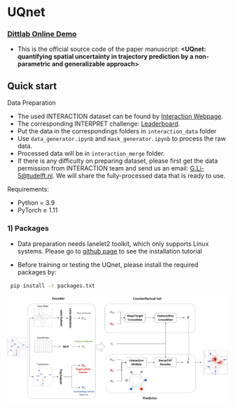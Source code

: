 # UQnet
### [Dittlab Online Demo](http://mirrors-dev.citg.tudelft.nl:8082/uqnet-main.py/)
- This is the official source code of the paper manuscript: **<UQnet: quantifying spatial uncertainty in trajectory prediction by a non-parametric and generalizable approach>**

## Quick start

Data Preparation

* The used INTERACTION dataset can be found by [Interaction Webpage](https://interaction-dataset.com/). 
* The corresponding INTERPRET challenge: [Leaderboard](http://challenge.interaction-dataset.com/leader-board).
* Put the data in the correspondings folders in `interaction_data` folder
* Use `data_generator.ipynb` and `mask_generator.ipynb` to process the raw data. 
* Processed data will be in `interaction_merge` folder.
* If there is any difficulty on preparing dataset, please first get the data permission from INTERACTION team and send us an email: [G.Li-5@tudelft.nl](G.Li-5@tudelft.nl). We will share the fully-processed data that is ready to use.

Requirements:

* Python = 3.9
* PyTorch ≥ 1.11

### 1) Packages

* Data preparation needs lanelet2 toolkit, which only supports Linux systems. Please go to [github page](https://github.com/fzi-forschungszentrum-informatik/Lanelet2) to see the installation tutorial

* Before training or testing the UQnet, please install the required packages by:

``` bash
 pip install -r packages.txt
```


![alt text](https://github.com/RomainLITUD/UQnet-arxiv/blob/main/figs/archi.jpg "Model Structure")
